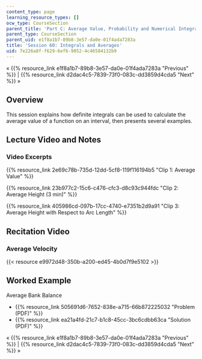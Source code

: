 ```yaml
---
content_type: page
learning_resource_types: []
ocw_type: CourseSection
parent_title: 'Part C: Average Value, Probability and Numerical Integration'
parent_type: CourseSection
parent_uid: e1f8a1b7-89b8-3e57-da0e-01f4ada7283a
title: 'Session 60: Integrals and Averages'
uid: 7e226a8f-f629-6ef6-9052-4c46584132b9
---
```


« {{% resource_link e1f8a1b7-89b8-3e57-da0e-01f4ada7283a "Previous" %}} | {{% resource_link d2dac4c5-7839-73f0-083c-dd3859d4cda5 "Next" %}} »

Overview
--------

This session explains how definite integrals can be used to calculate the average value of a function on an interval, then presents several examples.

Lecture Video and Notes
-----------------------

### Video Excerpts

{{% resource_link 2e69c78b-735d-12dd-5cf8-119f116194b5 "Clip 1: Average Value" %}}

{{% resource_link 23b977c2-15c6-c476-cfc3-d8c93c944fdc "Clip 2: Average Height (3 min)" %}}

{{% resource_link 405986cd-097b-17cc-4740-e7351b2d9a91 "Clip 3: Average Height with Respect to Arc Length" %}}

Recitation Video
----------------

### Average Velocity

{{< resource e9972d48-350b-a200-ed45-4b0d7f9e5102 >}}

Worked Example
--------------

Average Bank Balance

*   {{% resource_link 505691d6-7652-838e-a715-66b872225032 "Problem (PDF)" %}}
*   {{% resource_link ea21a4fd-21c7-b1c8-45cc-3bc6cdbb63ca "Solution (PDF)" %}}

« {{% resource_link e1f8a1b7-89b8-3e57-da0e-01f4ada7283a "Previous" %}} | {{% resource_link d2dac4c5-7839-73f0-083c-dd3859d4cda5 "Next" %}} »